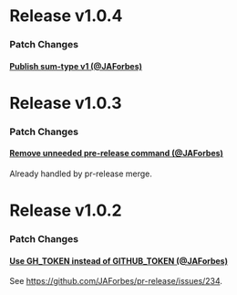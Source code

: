 
# Release v1.0.4

### Patch Changes

#### [Publish sum-type v1 (@JAForbes)](https://github.com/JAForbes/sum-type/pull/53)

# Release v1.0.3

### Patch Changes

#### [Remove unneeded pre-release command (@JAForbes)](https://github.com/JAForbes/sum-type/pull/51)

Already handled by pr-release merge.

# Release v1.0.2

### Patch Changes

#### [Use GH_TOKEN instead of GITHUB_TOKEN (@JAForbes)](https://github.com/JAForbes/sum-type/pull/49)

See https://github.com/JAForbes/pr-release/issues/234.
